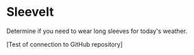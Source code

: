 # SleeveIt
Determine if you need to wear long sleeves for today's weather.

[Test of connection to GitHub repository]